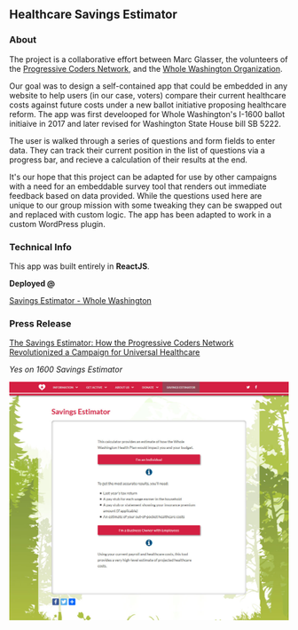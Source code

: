 ## Healthcare Savings Estimator

### About
The project is a collaborative effort between Marc Glasser, the volunteers of the [Progressive Coders Network](https://www.progcode.org/), and the [Whole Washington Organization](https://www.wholewashington.org/).

Our goal was to design a self-contained app that could be embedded in any website to help users (in our case, voters) compare their current healthcare costs against future costs under a new ballot initiative proposing healthcare reform. The app was first develooped for Whole Washington's I-1600 ballot initiaive in 2017 and later revised for Washington State House bill SB 5222.

The user is walked through a series of questions and form fields to enter data. They can track their current position in the list of questions via a progress bar, and recieve a calculation of their results at the end.

It's our hope that this project can be adapted for use by other campaigns with a need for an embeddable survey tool that renders out immediate feedback based on data provided. While the questions used here are unique to our group mission with some tweaking they can be swapped out and replaced with custom logic. The app has been adapted to work in a custom WordPress plugin.

### Technical Info
This app was built entirely in **ReactJS**.

**Deployed @**

[Savings Estimator - Whole Washington](https://wholewashington.org/savings-estimator/)

### Press Release

[The Savings Estimator: How the Progressive Coders Network Revolutionized a Campaign for Universal Healthcare](https://medium.com/progressive-coders-network/the-savings-estimator-how-the-progressive-coders-network-revolutionized-a-campaign-for-universal-7478d73a5827)

*Yes on 1600 Savings Estimator*

![Screen Shot of the Savings Estimator](https://github.com/chrisco23/savings-estimator/blob/master/savings-estimator-screenshot.jpg)

